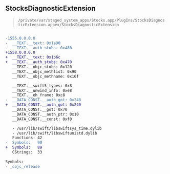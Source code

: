 ## StocksDiagnosticExtension

> `/private/var/staged_system_apps/Stocks.app/PlugIns/StocksDiagnosticExtension.appex/StocksDiagnosticExtension`

```diff

-1555.0.0.0.0
-  __TEXT.__text: 0x1a90
-  __TEXT.__auth_stubs: 0x480
+1558.0.0.0.0
+  __TEXT.__text: 0x1b6c
+  __TEXT.__auth_stubs: 0x470
   __TEXT.__objc_stubs: 0x120
   __TEXT.__objc_methlist: 0x90
   __TEXT.__objc_methname: 0x16f

   __TEXT.__swift5_types: 0x8
   __TEXT.__unwind_info: 0xe8
   __TEXT.__eh_frame: 0xc8
-  __DATA_CONST.__auth_got: 0x248
+  __DATA_CONST.__auth_got: 0x240
   __DATA_CONST.__got: 0x70
   __DATA_CONST.__auth_ptr: 0x10
   __DATA_CONST.__const: 0xf0

   - /usr/lib/swift/libswiftsys_time.dylib
   - /usr/lib/swift/libswiftunistd.dylib
   Functions: 42
-  Symbols:   90
+  Symbols:   89
   CStrings:  33
 
Symbols:
- _objc_release

```
